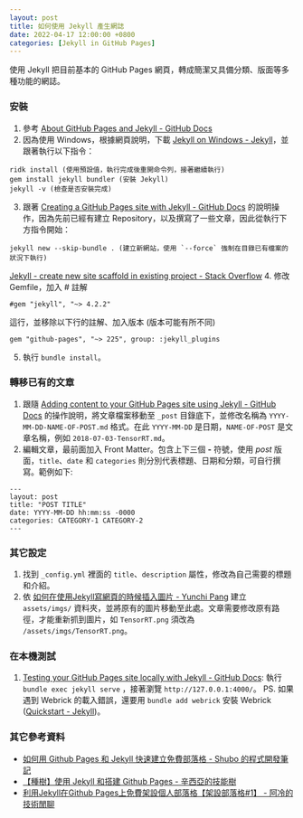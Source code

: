 ```yaml
---
layout: post
title: 如何使用 Jekyll 產生網誌
date: 2022-04-17 12:00:00 +0800
categories: [Jekyll in GitHub Pages]
---
```


使用 Jekyll 把目前基本的 GitHub Pages 網頁，轉成簡潔又具備分類、版面等多種功能的網誌。

### 安裝

1. 參考 [About GitHub Pages and Jekyll - GitHub Docs](https://docs.github.com/en/pages/setting-up-a-github-pages-site-with-jekyll/about-github-pages-and-jekyll)
2. 因為使用 Windows，根據網頁說明，下載 [Jekyll on Windows - Jekyll](https://jekyllrb.com/docs/installation/windows/)，並跟著執行以下指令：
```
ridk install (使用預設值，執行完成後重開命令列，接著繼續執行)
gem install jekyll bundler (安裝 Jekyll)
jekyll -v (檢查是否安裝完成)
```
3. 跟著 [Creating a GitHub Pages site with Jekyll - GitHub Docs](https://docs.github.com/en/pages/setting-up-a-github-pages-site-with-jekyll/creating-a-github-pages-site-with-jekyll) 的說明操作，因為先前已經有建立 Repository，以及撰寫了一些文章，因此從執行下方指令開始：
```
jekyll new --skip-bundle . (建立新網站，使用 `--force` 強制在目錄已有檔案的狀況下執行)
```
[Jekyll - create new site scaffold in existing project - Stack Overflow](https://stackoverflow.com/questions/31634304/jekyll-create-new-site-scaffold-in-existing-project)
4. 修改 Gemfile，加入 # 註解 
```
#gem "jekyll", "~> 4.2.2"
```
這行，並移除以下行的註解、加入版本 (版本可能有所不同)
```
gem "github-pages", "~> 225", group: :jekyll_plugins 
```
5. 執行 `bundle install`。

### 轉移已有的文章

1. 跟隨 [Adding content to your GitHub Pages site using Jekyll - GitHub Docs](https://docs.github.com/en/pages/setting-up-a-github-pages-site-with-jekyll/adding-content-to-your-github-pages-site-using-jekyll) 的操作說明，將文章檔案移動至 `_post` 目錄底下，並修改名稱為 `YYYY-MM-DD-NAME-OF-POST.md` 格式。在此 `YYYY-MM-DD` 是日期，`NAME-OF-POST` 是文章名稱，例如 `2018-07-03-TensorRT.md`。
2. 編輯文章，最前面加入 Front Matter。包含上下三個 **-** 符號，使用 *post* 版面，`title`、`date` 和 `categories` 則分別代表標題、日期和分類，可自行撰寫。範例如下:
```
---
layout: post
title: "POST TITLE"
date: YYYY-MM-DD hh:mm:ss -0000
categories: CATEGORY-1 CATEGORY-2
---
```

### 其它設定

1. 找到 `_config.yml` 裡面的 `title`、`description` 屬性，修改為自己需要的標題和介紹。
2. 依 [如何在使用Jekyll寫網頁的時候插入圖片 - Yunchi Pang](https://yunchipang.github.io/how-to-insert-images-in-posts.html) 建立 `assets/imgs/` 資料夾，並將原有的圖片移動至此處。文章需要修改原有路徑，才能重新抓到圖片，如 `TensorRT.png`  須改為 `/assets/imgs/TensorRT.png`。

### 在本機測試

1. [Testing your GitHub Pages site locally with Jekyll - GitHub Docs](https://docs.github.com/en/pages/setting-up-a-github-pages-site-with-jekyll/testing-your-github-pages-site-locally-with-jekyll): 執行 `bundle exec jekyll serve` ，接著瀏覽 `http://127.0.0.1:4000/`。
PS. 如果遇到 Webrick 的載入錯誤，還要用 `bundle add webrick` 安裝 Webrick ([Quickstart - Jekyll](https://jekyllrb.com/docs/))。

### 其它參考資料

- [如何用 Github Pages 和 Jekyll 快速建立免費部落格 - Shubo 的程式開發筆記](https://shubo.io/jekyll-github-page-blog/)
- [【種樹】使用 Jekyll 和搭建 Github Pages - 辛西亞的技能樹](https://cynthiachuang.github.io/Setting-Up-a-GitHub-Pages-Site-with-Jekyll/)
- [利用Jekyll在Github Pages上免費架設個人部落格【架設部落格#1】 - 阿冷的技術閒聊](https://arlenfuture.github.io/blog/2021/05/18/create-blog-with-jekyll-in-github-pages/)